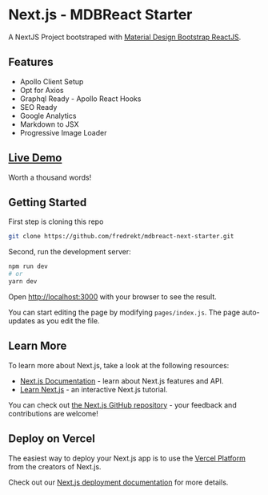 # Next.js - MDBReact Starter
A NextJS Project bootstraped with [Material Design Bootstrap ReactJS](https://mdbootstrap.com/docs/react). 

## Features 
* Apollo Client Setup 
* Opt for Axios
* Graphql Ready - Apollo React Hooks
* SEO Ready
* Google Analytics 
* Markdown to JSX 
* Progressive Image Loader

## [Live Demo](http://next-mdbreact.ga/)
Worth a thousand words!

## Getting Started
First step is cloning this repo

```bash
git clone https://github.com/fredrekt/mdbreact-next-starter.git
```

Second, run the development server:

```bash
npm run dev
# or
yarn dev
```

Open [http://localhost:3000](http://localhost:3000) with your browser to see the result.

You can start editing the page by modifying `pages/index.js`. The page auto-updates as you edit the file.

## Learn More

To learn more about Next.js, take a look at the following resources:

- [Next.js Documentation](https://nextjs.org/docs) - learn about Next.js features and API.
- [Learn Next.js](https://nextjs.org/learn) - an interactive Next.js tutorial.

You can check out [the Next.js GitHub repository](https://github.com/vercel/next.js/) - your feedback and contributions are welcome!

## Deploy on Vercel

The easiest way to deploy your Next.js app is to use the [Vercel Platform](https://vercel.com/import?utm_medium=default-template&filter=next.js&utm_source=create-next-app&utm_campaign=create-next-app-readme) from the creators of Next.js.

Check out our [Next.js deployment documentation](https://nextjs.org/docs/deployment) for more details.
